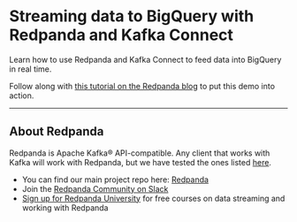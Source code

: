 # Streaming data to BigQuery with Redpanda and Kafka Connect

Learn how to use Redpanda and Kafka Connect to feed data into BigQuery in real time.

Follow along with [this tutorial on the Redpanda blog](https://redpanda.com/blog/streaming-data-bigquery-kafka-connect-redpanda) to put this demo into action. 

----------------------

## About Redpanda 

Redpanda is Apache Kafka® API-compatible. Any client that works with Kafka will work with Redpanda, but we have tested the ones listed [here](https://docs.redpanda.com/docs/reference/faq/#what-clients-do-you-recommend-to-use-with-redpanda).

* You can find our main project repo here: [Redpanda](https://github.com/redpanda-data/redpanda)
* Join the [Redpanda Community on Slack](https://redpanda.com/slack)
* [Sign up for Redpanda University](https://university.redpanda.com/) for free courses on data streaming and working with Redpanda

